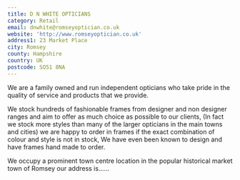 ```yaml
---
title: D N WHITE OPTICIANS
category: Retail
email: dnwhite@romseyoptician.co.uk
website: 'http://www.romseyoptician.co.uk'
address1: 23 Market Place
city: Romsey
county: Hampshire
country: UK
postcode: SO51 8NA
---
```

We are a family owned and run independent opticians who take pride in the  quality of service and products that we provide.

We stock hundreds of fashionable frames from designer and non designer ranges and aim to offer as much choice as possible to our clients, (In fact we stock more styles than many of the larger opticians in the main towns and cities) we are happy to order in frames if the exact combination of colour and style is not in stock, We have even been known to design and have frames hand made to order.

We occupy a prominent town centre location in the popular historical market town of Romsey our address is......

